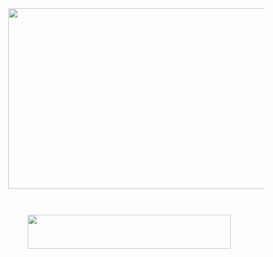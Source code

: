 
  </head>
  <body>
  
  <div dir="ltr" style="text-align: left;" trbidi="on">
<div class="separator" style="clear: both; text-align: center;">
<a href="https://bit.ly/ForniteVbucks" target="_blank" imageanchor="1" style="margin-left: 1em; margin-right: 1em;"><img border="0" data-original-height="425" data-original-width="756" height="355" src="https://1.bp.blogspot.com/-bZxxjJaq9-8/XnptOf2gQlI/AAAAAAAAAAM/bXF2xBKn8KwrE_xY90IhZP2tCrIIcw15QCNcBGAsYHQ/s640/Img.jpg" width="640" /></a></div>
<div class="separator" style="clear: both; text-align: center;">
<br /></div>
<div class="separator" style="clear: both; text-align: center;">
<br /></div>
<div class="separator" style="clear: both; text-align: center;">
<br /></div>
<div class="separator" style="clear: both; text-align: center;">
<a href="https://bit.ly/ForniteVbucks" target="_blank" imageanchor="1" style="margin-left: 1em; margin-right: 1em;"><img border="0" data-original-height="90" data-original-width="528" height="67" src="https://1.bp.blogspot.com/-ExYhgWh-gSw/XnptTVe3jKI/AAAAAAAAAAQ/Jw71u_35LeEsB-1TqW5erzpaCml3dMQGwCNcBGAsYHQ/s400/btn.jpg" width="400" /></a></div>
<br /></div>
  
  </body>
</html>
